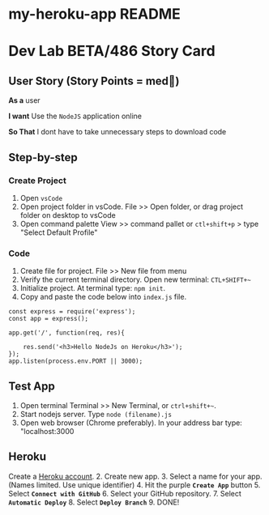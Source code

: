 # my-heroku-app README

# Dev Lab BETA/486 Story Card 

## User Story (Story Points = med👕) 

**As a** user

**I want** Use the `NodeJS` application online

**So That** I dont have to take unnecessary steps to download code

## Step-by-step

### Create Project
1. Open `vsCode`
2. Open project folder in vsCode.  File >> Open folder, or drag project folder on desktop to vsCode
3. Open command palette View >> command pallet or `ctl+shift+p` > type "Select Default Profile"

### Code
1. Create file for project.  File >> New file from menu
2. Verify the current terminal directory. Open new terminal: `CTL+SHIFT+~`
3. Initialize project.  At terminal type: `npm init`.
4. Copy and paste the code below into `index.js` file.

```
const express = require('express');
const app = express();

app.get('/', function(req, res){

    res.send('<h3>Hello NodeJs on Heroku</h3>');
});
app.listen(process.env.PORT || 3000);
```

## Test App
1. Open terminal Terminal >> New Terminal, or `ctrl+shift+~`. 
1. Start nodejs server.  Type `node (filename).js`
1. Open web browser (Chrome preferably).  In your address bar type: "localhost:3000 

## Heroku
Create a [Heroku account](https://www.heroku.com/).
2. Create new app.
3. Select a name for your app. (Names limited. Use unique identifier)
4. Hit the purple **`Create App`** button
5. Select **`Connect with GitHub`**
6. Select your GitHub repository.
7. Select **`Automatic Deploy`**
8. Select **`Deploy Branch`**
9. DONE!


